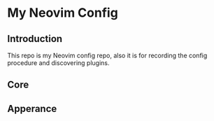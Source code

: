 # My Neovim Config
## Introduction
This repo is my Neovim config repo, also it is for
recording the config procedure and discovering 
plugins.
## Core
## Apperance
